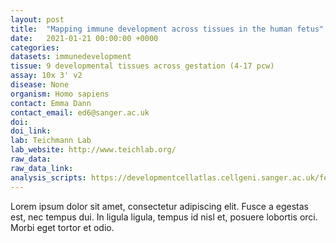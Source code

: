 ```yaml
---
layout: post
title:  "Mapping immune development across tissues in the human fetus"
date:   2021-01-21 00:00:00 +0000
categories: 
datasets: immunedevelopment
tissue: 9 developmental tissues across gestation (4-17 pcw)
assay: 10x 3' v2
disease: None
organism: Homo sapiens
contact: Emma Dann
contact_email: ed6@sanger.ac.uk
doi: 
doi_link: 
lab: Teichmann Lab
lab_website: http://www.teichlab.org/
raw_data: 
raw_data_link: 
analysis_scripts: https://developmentcellatlas.cellgeni.sanger.ac.uk/fetal-immune
---
```

Lorem ipsum dolor sit amet, consectetur adipiscing elit. Fusce a egestas est, nec tempus dui. In ligula ligula, tempus id nisl et, posuere lobortis orci. Morbi eget tortor et odio.